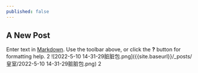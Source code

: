 ```yaml
---
published: false
---
```

## A New Post

Enter text in [Markdown](http://daringfireball.net/projects/markdown/). Use the toolbar above, or click the **?** button for formatting help.
2   ![2022-5-10 14-31-29脏脏包.png]({{site.baseurl}}/_posts/皇室/2022-5-10 14-31-29脏脏包.png)
2
